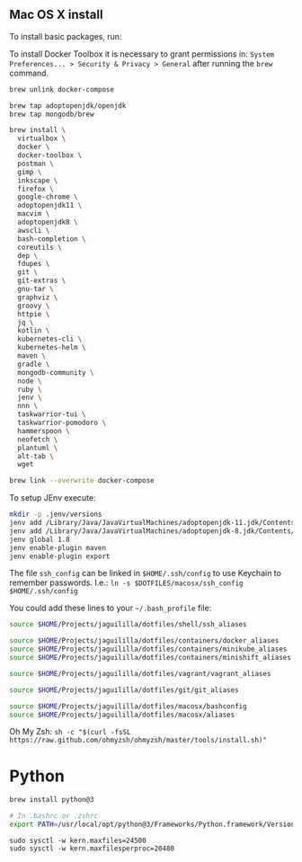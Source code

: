
Mac OS X install
----------------

To install basic packages, run:

To install Docker Toolbox it is necessary to grant permissions in:
`System Preferences... > Security & Privacy > General` after running the `brew` command.

```bash
brew unlink docker-compose

brew tap adoptopenjdk/openjdk
brew tap mongodb/brew

brew install \
  virtualbox \
  docker \
  docker-toolbox \
  postman \
  gimp \
  inkscape \
  firefox \
  google-chrome \
  adoptopenjdk11 \
  macvim \
  adoptopenjdk8 \
  awscli \
  bash-completion \
  coreutils \
  dep \
  fdupes \
  git \
  git-extras \
  gnu-tar \
  graphviz \
  groovy \
  httpie \
  jq \
  kotlin \
  kubernetes-cli \
  kubernetes-helm \
  maven \
  gradle \
  mongodb-community \
  node \
  ruby \
  jenv \
  nnn \
  taskwarrior-tui \
  taskwarrior-pomodoro \
  hammerspoon \
  neofetch \
  plantuml \
  alt-tab \
  wget

brew link --overwrite docker-compose
```

To setup JEnv execute:

```bash
mkdir -p .jenv/versions
jenv add /Library/Java/JavaVirtualMachines/adoptopenjdk-11.jdk/Contents/Home/
jenv add /Library/Java/JavaVirtualMachines/adoptopenjdk-8.jdk/Contents/Home/
jenv global 1.8
jenv enable-plugin maven
jenv enable-plugin export
```

The file `ssh_config` can be linked in `$HOME/.ssh/config` to use Keychain to remember passwords.
I.e.: `ln -s $DOTFILES/macosx/ssh_config $HOME/.ssh/config`

You could add these lines to your `~/.bash_profile` file:

```bash
source $HOME/Projects/jaguililla/dotfiles/shell/ssh_aliases

source $HOME/Projects/jaguililla/dotfiles/containers/docker_aliases
source $HOME/Projects/jaguililla/dotfiles/containers/minikube_aliases
source $HOME/Projects/jaguililla/dotfiles/containers/minishift_aliases

source $HOME/Projects/jaguililla/dotfiles/vagrant/vagrant_aliases

source $HOME/Projects/jaguililla/dotfiles/git/git_aliases

source $HOME/Projects/jaguililla/dotfiles/macosx/bashconfig
source $HOME/Projects/jaguililla/dotfiles/macosx/aliases
```

Oh My Zsh: `sh -c "$(curl -fsSL https://raw.github.com/ohmyzsh/ohmyzsh/master/tools/install.sh)"`

# Python

```bash
brew install python@3

# In .bashrc or .zshrc
export PATH=/usr/local/opt/python@3/Frameworks/Python.framework/Versions/Current/bin:$PATH
```

```
sudo sysctl -w kern.maxfiles=24500
sudo sysctl -w kern.maxfilesperproc=20480
```

